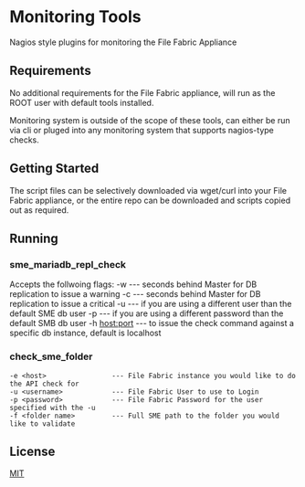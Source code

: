 # Monitoring Tools

Nagios style plugins for monitoring the File Fabric Appliance

## Requirements

No additional requirements for the File Fabric appliance, will run as the ROOT user with default tools installed. 

Monitoring system is outside of the scope of these tools, can either be run via cli or pluged into any monitoring system that supports nagios-type checks. 

## Getting Started

The script files can be selectively downloaded via wget/curl into your File Fabric appliance, or the entire repo can be downloaded and scripts copied out as required. 

## Running

### sme_mariadb_repl_check

Accepts the follwoing flags:
    -w <number of seconds>   --- seconds behind Master for DB replication to issue a warning
    -c <number of seconds>   --- seconds behind Master for DB replication to issue a critical 
    -u <mariadb username>    --- if you are using a different user than the default SME db user
    -p <mariadb password>    --- if you are using a different password than the default SMB db user
    -h <host:port>           --- to issue the check command against a specific db instance, default is localhost

### check_sme_folder
    -e <host>                --- File Fabric instance you would like to do the API check for
    -u <username>            --- File Fabric User to use to Login 
    -p <password>            --- File Fabric Password for the user specified with the -u
    -f <folder name>         --- Full SME path to the folder you would like to validate

## License

[MIT](http://opensource.org/licenses/mit-license.php)
